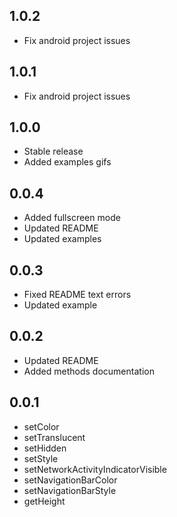 ## 1.0.2
* Fix android project issues

## 1.0.1
* Fix android project issues

## 1.0.0
* Stable release
* Added examples gifs

## 0.0.4
* Added fullscreen mode
* Updated README
* Updated examples

## 0.0.3
* Fixed README text errors
* Updated example

## 0.0.2
* Updated README
* Added methods documentation

## 0.0.1
* setColor
* setTranslucent
* setHidden
* setStyle
* setNetworkActivityIndicatorVisible
* setNavigationBarColor
* setNavigationBarStyle
* getHeight